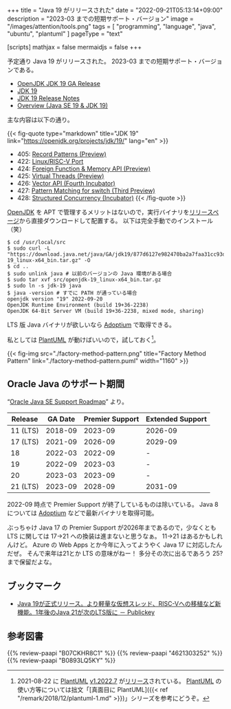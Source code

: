 +++
title = "Java 19 がリリースされた"
date =  "2022-09-21T05:13:14+09:00"
description = "2023-03 までの短期サポート・バージョン"
image = "/images/attention/tools.png"
tags  = [ "programming", "language", "java", "ubuntu", "plantuml" ]
pageType = "text"

[scripts]
  mathjax = false
  mermaidjs = false
+++

予定通り Java 19 がリリースされた。
2023-03 までの短期サポート・バージョンである。

- [OpenJDK JDK 19 GA Release](https://jdk.java.net/19/)
- [JDK 19](https://openjdk.org/projects/jdk/19/)
- [JDK 19 Release Notes](https://jdk.java.net/19/release-notes)
- [Overview (Java SE 19 & JDK 19)](https://docs.oracle.com/en/java/javase/19/docs/api/)

主な内容は以下の通り。

{{< fig-quote type="markdown" title="JDK 19" link="https://openjdk.org/projects/jdk/19/" lang="en" >}}
- 405: [Record Patterns (Preview)](https://openjdk.org/jeps/405)
- 422: [Linux/RISC-V Port](https://openjdk.org/jeps/422)
- 424: [Foreign Function & Memory API (Preview)](https://openjdk.org/jeps/424)
- 425: [Virtual Threads (Preview)](https://openjdk.org/jeps/425)
- 426: [Vector API (Fourth Incubator)](https://openjdk.org/jeps/426)
- 427: [Pattern Matching for switch (Third Preview)](https://openjdk.org/jeps/427)
- 428: [Structured Concurrency (Incubator)](https://openjdk.org/jeps/428)
{{< /fig-quote >}}

[OpenJDK] を APT で管理するメリットはないので，実行バイナリを[リリースページ](https://jdk.java.net/19/)から直接ダウンロードして配置する。
以下は完全手動でのインストール（笑）

```text
$ cd /usr/local/src
$ sudo curl -L "https://download.java.net/java/GA/jdk19/877d6127e982470ba2a7faa31cc93d04/36/GPL/openjdk-19_linux-x64_bin.tar.gz" -O
$ cd ..
$ sudo unlink java # 以前のバージョンの Java 環境がある場合
$ sudo tar xvf src/openjdk-19_linux-x64_bin.tar.gz
$ sudo ln -s jdk-19 java
$ java -version # すでに PATH が通っている場合
openjdk version "19" 2022-09-20
OpenJDK Runtime Environment (build 19+36-2238)
OpenJDK 64-Bit Server VM (build 19+36-2238, mixed mode, sharing)
```

LTS 版 Java バイナリが欲しいなら [Adoptium](https://adoptium.net/) で取得できる。

私としては [PlantUML] が動けばいいので，試しておく[^puml1]。

[^puml1]: 2021-08-22 に [PlantUML] [v1.2022.7](https://github.com/plantuml/plantuml/releases/tag/v1.2022.7) が[リリース](http://plantuml.com/changes)されている。 [PlantUML] の使い方等については拙文「[真面目に PlantUML]({{< ref "/remark/2018/12/plantuml-1.md" >}})」シリーズを参考にどうぞ。

{{< fig-img src="./factory-method-pattern.png" title="Factory Method Pattern" link="./factory-method-pattern.puml" width="1160" >}}

## Oracle Java のサポート期間

“[Oracle Java SE Support Roadmap](https://www.oracle.com/java/technologies/java-se-support-roadmap.html)” より。

| Release  | GA Date | Premier Support | Extended Support |
| -------- | ------- | --------------- | ---------------- |
| 11 (LTS) | 2018-09 | 2023-09         | 2026-09          |
| 17 (LTS) | 2021-09 | 2026-09         | 2029-09          |
| 18       | 2022-03 | 2022-09         | -                |
| 19       | 2022-09 | 2023-03         | -                |
| 20       | 2023-03 | 2023-09         | -                |
| 21 (LTS) | 2023-09 | 2028-09         | 2031-09          |

2022-09 時点で Premier Support が終了しているものは除いている。
Java 8 については [Adoptium](https://adoptium.net/) などで最新バイナリを取得可能。

ぶっちゃけ Java 17 の Premier Support が2026年まであるので，少なくとも LTS に関しては 17→21 への換装は進まないと思うなぁ。
11→21 はあるかもしれんけど。
Azure の Web Apps とか今年に入ってようやく Java 17 に対応したんだぜ。
そんで来年は21とか LTS の意味がねー！ 多分その次に出るであろう 25? まで保留だよな。

## ブックマーク

- [Java 19が正式リリース。より軽量な仮想スレッド、RISC-Vへの移植など新機能。1年後のJava 21が次のLTS版に － Publickey](https://www.publickey1.jp/blog/22/java_19risc-v1java_21lts.html)

[OpenJDK]: http://openjdk.java.net/
[AdoptOpenJDK]: https://adoptopenjdk.net/ "AdoptOpenJDK - Open source, prebuilt OpenJDK binaries"
[Ubuntu]: https://www.ubuntu.com/ "The leading operating system for PCs, IoT devices, servers and the cloud | Ubuntu"
[PlantUML]: http://plantuml.com/ "Open-source tool that uses simple textual descriptions to draw UML diagrams."

## 参考図書

{{% review-paapi "B07CKHR8C1" %}} <!-- Spring Data JPAプログラミング入門 -->
{{% review-paapi "4621303252" %}} <!-- Effective Java 第3版 -->
{{% review-paapi "B0893LQ5KY" %}} <!-- Spring Boot 2 入門 -->
